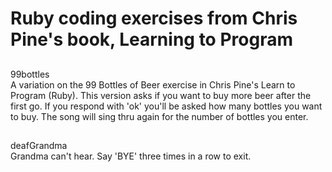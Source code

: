 # Ruby coding exercises from Chris Pine's book, Learning to Program

##
99bottles
<br>
A variation on the 99 Bottles of Beer exercise in Chris Pine's Learn to Program (Ruby).
This version asks if you want to buy more beer after the first go. If you respond with 'ok' you'll be asked how many bottles you want to buy. The song will sing thru again for the number of bottles you enter.

##
deafGrandma
<br>
Grandma can't hear. Say 'BYE' three times in a row to exit.
